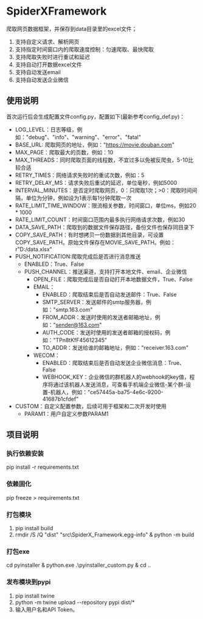 # SpiderXFramework
爬取网页数据框架，并保存到data目录里的excel文件；
1. 支持自定义请求、解析网页
2. 支持指定时间窗口内的爬取速度控制：匀速爬取、最快爬取
3. 支持爬取失败时进行重试和延迟
4. 支持自动打开数据excel文件
5. 支持自动发送email
6. 支持自动发送企业微信

## 使用说明
首次运行后会生成配置文件config.py，配置如下(最新参考config_def.py)：  
* LOG_LEVEL：日志等级，例如："debug"、"info"、"warning"、"error"、"fatal"
* BASE_URL: 爬取网页的地址，例如："https://movie.douban.com"
* MAX_PAGE：爬取最大的页数，例如：10
* MAX_THREADS：同时爬取页面的线程数，不宜过多以免被反爬虫，5-10比较合适
* RETRY_TIMES：网络请求失败时的重试次数，例如：5
* RETRY_DELAY_MS：请求失败后重试的延迟，单位毫秒，例如5000
* INTERVAL_MINUTES：是否定时爬取网页，0：只爬取1次；>0：爬取时间间隔，单位为分钟，例如设为1表示每1分钟爬取一次
* RATE_LIMIT_TIME_WINDOW：限流相关参数，时间窗口，单位ms，例如20 * 1000
* RATE_LIMIT_COUNT：时间窗口范围内最多执行网络请求次数，例如30
* DATA_SAVE_PATH：爬取到的数据文件保存路径，备份文件也保存同目录下
* COPY_SAVE_PATH：有时想拷贝一份数据到其他目录，可设置COPY_SAVE_PATH。原始文件保存在MOVIE_SAVE_PATH。例如：r"D:/data.xlsx"
* PUSH_NOTIFICATION:爬取完成后是否进行消息推送
  * ENABLED：True、False
  * PUSH_CHANNEL：推送渠道，支持打开本地文件、email、企业微信
    * OPEN_FILE：爬取完成后是否自动打开本地数据文件，True、False
    * EMAIL：
        * ENABLED：爬取结束后是否自动发送邮件：True、False
        * SMTP_SERVER：发送邮件的smtp服务器，例如："smtp.163.com"
        * FROM_ADDR：发送时使用的发送者邮箱地址，例如："sender@163.com"
        * AUTH_CODE：发送时使用的发送者邮箱的授权码，例如："TPn8tKfF45612345"
        * TO_ADDR：发送给谁的邮箱地址，例如："receiver.163.com"
    * WECOM：
        * ENABLED：爬取结束后是否自动发送企业微信消息：True、False
        * WEBHOOK_KEY：企业微信的群机器人的webhook的key值，程序将通过该机器人发送消息，可查看手机端企业微信-某个群-设置-机器人，例如："ce57445a-ba75-4e6c-9200-41687b1cfdef"
* CUSTOM：自定义配置参数，后续可用于框架和二次开发时使用
  * PARAM1：用户自定义参数PARAM1

## 项目说明
### 执行依赖安装
pip install -r requirements.txt

### 依赖固化
pip freeze > requirements.txt

### 打包模块
1. pip install build
2. rmdir /S /Q "dist" "src\SpiderX_Framework.egg-info" & python -m build

### 打包exe
cd pyinstaller & python.exe .\pyinstaller_custom.py & cd ..

### 发布模块到pypi
1. pip install twine  
2. python -m twine upload --repository pypi dist/*
3. 输入用户名和API Token。